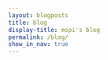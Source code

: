 ```yaml
---
layout: blogposts
title: blog
display-title: mspi's blog
permalink: /blog/
show_in_nav: true
---
```

